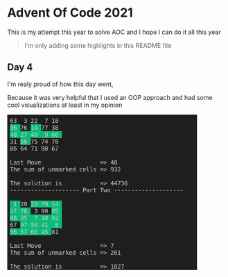 # Advent Of Code 2021
   
This is my attempt this year to solve AOC and I hope I can do it all this year

> I'm only adding some highlights in this README file

## Day 4

I'm realy proud of how this day went,
   
Because it was very helpful that I used an OOP approach and had some cool visualizations at least in my opinion

![day4-screenshot](assets/day4.png)
